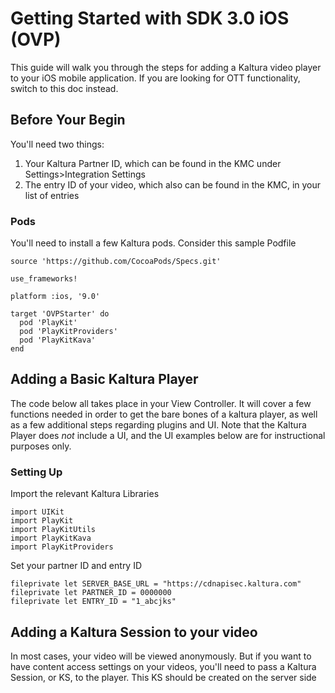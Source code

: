 # Getting Started with SDK 3.0 iOS (OVP)

This guide will walk you through the steps for adding a Kaltura video player to your iOS mobile application. If you are looking for OTT functionality, switch to this doc instead. 

## Before Your Begin

You'll need two things: 
1. Your Kaltura Partner ID, which can be found in the KMC under Settings>Integration Settings 
2. The entry ID of your video, which also can be found in the KMC, in your list of entries

### Pods 

You'll need to install a few Kaltura pods. Consider this sample Podfile 
```
source 'https://github.com/CocoaPods/Specs.git'

use_frameworks!

platform :ios, '9.0'

target 'OVPStarter' do
  pod 'PlayKit'
  pod 'PlayKitProviders'
  pod 'PlayKitKava'
end
```

## Adding a Basic Kaltura Player 

The code below all takes place in your View Controller. It will cover a few  functions needed in order to get the bare bones of a kaltura player, as well as a few additional steps regarding plugins and UI. 
Note that the Kaltura Player does *not* include a UI, and the UI examples below are for instructional purposes only. 

### Setting Up 

Import the relevant Kaltura Libraries 

```
import UIKit
import PlayKit
import PlayKitUtils
import PlayKitKava
import PlayKitProviders
```

Set your partner ID and entry ID 

```
fileprivate let SERVER_BASE_URL = "https://cdnapisec.kaltura.com"
fileprivate let PARTNER_ID = 0000000
fileprivate let ENTRY_ID = "1_abcjks"
```

## Adding a Kaltura Session to your video 

In most cases, your video will be viewed anonymously. But if you want to have content access settings on your videos, you'll need to pass a Kaltura Session, or KS, to the player. This KS should be created on the server side 

